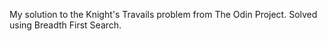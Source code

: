 My solution to the Knight's Travails problem from The Odin Project. Solved using Breadth First Search.